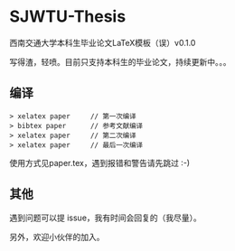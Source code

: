 # SJWTU-Thesis

西南交通大学本科生毕业论文LaTeX模板（误）v0.1.0

写得渣，轻喷。目前只支持本科生的毕业论文，持续更新中。。。


## 编译

```
> xelatex paper     // 第一次编译
> bibtex paper      // 参考文献编译
> xelatex paper     // 第二次编译
> xelatex paper     // 最后一次编译
```

使用方式见paper.tex，遇到报错和警告请先跳过 :-)

## 其他

遇到问题可以提 issue，我有时间会回复的（我尽量）。

另外，欢迎小伙伴的加入。

